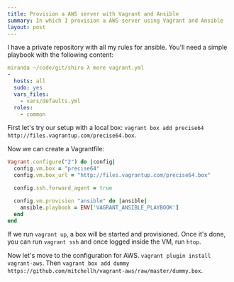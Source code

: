 ```yaml
---
title: Provision a AWS server with Vagrant and Ansible
summary: In which I provision a AWS server using Vagrant and Ansible
layout: post
---
```


I have a private repository with all my rules for ansible. You'll need a simple playbook with the following content:

```yaml
miranda ~/code/git/shiro λ more vagrant.yml
-
  hosts: all
  sudo: yes
  vars_files:
    - vars/defaults.yml
  roles:
    - common
```

First let's try our setup with a local box: `vagrant box add precise64 http://files.vagrantup.com/precise64.box`.

Now we can create a Vagrantfile:

```ruby
Vagrant.configure("2") do |config|
  config.vm.box = "precise64"
  config.vm.box_url = "http://files.vagrantup.com/precise64.box"

  config.ssh.forward_agent = true

  config.vm.provision "ansible" do |ansible|
    ansible.playbook = ENV['VAGRANT_ANSIBLE_PLAYBOOK']
  end
end
```

If we run `vagrant up`, a box will be started and provisioned. Once it's done, you can run `vagrant ssh` and once logged inside the VM, run `htop`.

Now let's move to the configuration for AWS. `vagrant plugin install vagrant-aws`. Then `vagrant box add dummy https://github.com/mitchellh/vagrant-aws/raw/master/dummy.box`.
